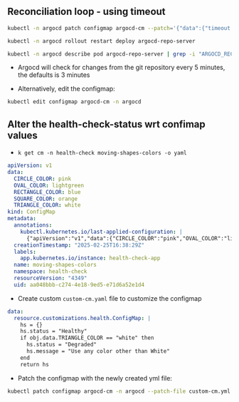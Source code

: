 ## Reconciliation loop - using timeout

```bash
kubectl -n argocd patch configmap argocd-cm --patch='{"data":{"timeout.reconciliation":"300s"}}'
```

```bash
kubectl -n argocd rollout restart deploy argocd-repo-server
```

```bash
kubectl -n argocd describe pod argocd-repo-server | grep -i "ARGOCD_RECONCILIATION_TIMEOUT:" -B1
```

- Argocd will check for changes from the git repository every 5 minutes, the defaults is 3 minutes
  
- Alternatively, edit the configmap:
```bash
kubectl edit configmap argocd-cm -n argocd
```

## Alter the health-check-status wrt confimap values
- `k get cm -n health-check moving-shapes-colors -o yaml`
```yaml
apiVersion: v1
data:
  CIRCLE_COLOR: pink
  OVAL_COLOR: lightgreen
  RECTANGLE_COLOR: blue
  SQUARE_COLOR: orange
  TRIANGLE_COLOR: white
kind: ConfigMap
metadata:
  annotations:
    kubectl.kubernetes.io/last-applied-configuration: |
      {"apiVersion":"v1","data":{"CIRCLE_COLOR":"pink","OVAL_COLOR":"lightgreen","RECTANGLE_COLOR":"blue","SQUARE_COLOR":"orange","TRIANGLE_COLOR":"white"},"kind":"ConfigMap","metadata":{"annotations":{},"labels":{"app.kubernetes.io/instance":"health-check-app"},"name":"moving-shapes-colors","namespace":"health-check"}}
  creationTimestamp: "2025-02-25T16:38:29Z"
  labels:
    app.kubernetes.io/instance: health-check-app
  name: moving-shapes-colors
  namespace: health-check
  resourceVersion: "4349"
  uid: aa048bbb-c274-4e18-9ed5-e71d6a52e1d4
```

- Create custom `custom-cm.yaml` file to customize the configmap
```yaml
data:
  resource.customizations.health.ConfigMap: |
    hs = {}
    hs.status = "Healthy"
    if obj.data.TRIANGLE_COLOR == "white" then
      hs.status = "Degraded"
      hs.message = "Use any color other than White"
    end
    return hs
```

- Patch the configmap with the newly created yml file:
```bash
kubectl patch configmap argocd-cm -n argocd --patch-file custom-cm.yml
```
